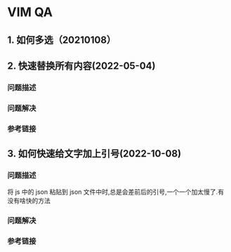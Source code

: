 # VIM QA

## 1. 如何多选（20210108）

## 2. 快速替换所有内容(2022-05-04)

### 问题描述

### 问题解决

### 参考链接

## 3. 如何快速给文字加上引号(2022-10-08)

### 问题描述

将 js 中的 json 粘贴到 json 文件中时,总是会差前后的引号,一个一个加太慢了.有没有啥快的方法

### 问题解决

### 参考链接
